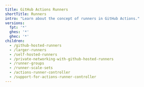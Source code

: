 ```yaml
---
title: GitHub Actions Runners
shortTitle: Runners
intro: "Learn about the concept of runners in GitHub Actions."
versions:
  fpt: '*'
  ghes: '*'
  ghec: '*'
children:
  - /github-hosted-runners
  - /larger-runners
  - /self-hosted-runners
  - /private-networking-with-github-hosted-runners
  - /runner-groups
  - /runner-scale-sets
  - /actions-runner-controller
  - /support-for-actions-runner-controller
---
```

